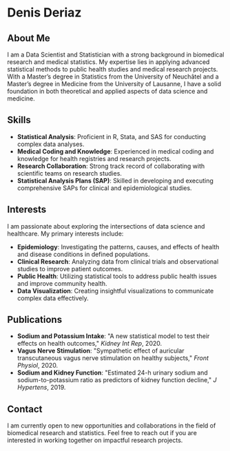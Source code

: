 # Denis Deriaz

## About Me

I am a Data Scientist and Statistician with a strong background in biomedical research and medical statistics. My expertise lies in applying advanced statistical methods to public health studies and medical research projects. With a Master’s degree in Statistics from the University of Neuchâtel and a Master’s degree in Medicine from the University of Lausanne, I have a solid foundation in both theoretical and applied aspects of data science and medicine.

## Skills

- **Statistical Analysis**: Proficient in R, Stata, and SAS for conducting complex data analyses.
- **Medical Coding and Knowledge**: Experienced in medical coding and knowledge for health registries and research projects.
- **Research Collaboration**: Strong track record of collaborating with scientific teams on research studies.
- **Statistical Analysis Plans (SAP)**: Skilled in developing and executing comprehensive SAPs for clinical and epidemiological studies.

## Interests

I am passionate about exploring the intersections of data science and healthcare. My primary interests include:

- **Epidemiology**: Investigating the patterns, causes, and effects of health and disease conditions in defined populations.
- **Clinical Research**: Analyzing data from clinical trials and observational studies to improve patient outcomes.
- **Public Health**: Utilizing statistical tools to address public health issues and improve community health.
- **Data Visualization**: Creating insightful visualizations to communicate complex data effectively.

## Publications

- **Sodium and Potassium Intake**: "A new statistical model to test their effects on health outcomes," *Kidney Int Rep*, 2020.
- **Vagus Nerve Stimulation**: "Sympathetic effect of auricular transcutaneous vagus nerve stimulation on healthy subjects," *Front Physiol*, 2020.
- **Sodium and Kidney Function**: "Estimated 24-h urinary sodium and sodium-to-potassium ratio as predictors of kidney function decline," *J Hypertens*, 2019.

## Contact

I am currently open to new opportunities and collaborations in the field of biomedical research and statistics. Feel free to reach out if you are interested in working together on impactful research projects.
